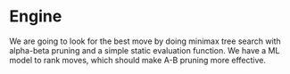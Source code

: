 # Engine
We are going to look for the best move by doing minimax tree search with alpha-beta pruning and a simple static evaluation function. We have a ML model to rank moves, which should make A-B pruning more effective.